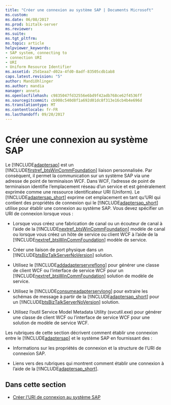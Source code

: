 ```yaml
---
title: "Créer une connexion au système SAP | Documents Microsoft"
ms.custom: 
ms.date: 06/08/2017
ms.prod: biztalk-server
ms.reviewer: 
ms.suite: 
ms.tgt_pltfrm: 
ms.topic: article
helpviewer_keywords:
- SAP system, connecting to
- connection URI
- URI
- Uniform Resource Identifier
ms.assetid: 25d1eaa7-d02a-4fd0-8adf-83505cdb1ab8
caps.latest.revision: "5"
author: MandiOhlinger
ms.author: mandia
manager: anneta
ms.openlocfilehash: c9835047fd32556e6bd9f42adb768ce62f4536ff
ms.sourcegitcommit: cb908c540d8f1a692d01dc8f313e16cb4b4e696d
ms.translationtype: MT
ms.contentlocale: fr-FR
ms.lasthandoff: 09/20/2017
---
```

# <a name="create-a-connection-to-the-sap-system"></a>Créer une connexion au système SAP
Le [!INCLUDE[adaptersap](../../includes/adaptersap-md.md)] est un [!INCLUDE[firstref_btsWinCommFoundation](../../includes/firstref-btswincommfoundation-md.md)] liaison personnalisée. Par conséquent, il permet la communication sur un système SAP via une adresse de point de terminaison WCF. Dans WCF, l’adresse de point de terminaison identifie l’emplacement réseau d’un service et est généralement exprimée comme une ressource identificateur URI (Uniform). Le [!INCLUDE[adaptersap_short](../../includes/adaptersap-short-md.md)] exprime cet emplacement en tant qu’URI qui contient des propriétés de connexion qui le [!INCLUDE[adaptersap_short](../../includes/adaptersap-short-md.md)] utilise pour établir une connexion au système SAP. Vous devez spécifier un URI de connexion lorsque vous :  
  
-   Lorsque vous créez une fabrication de canal ou un écouteur de canal à l’aide de la [!INCLUDE[nextref_btsWinCommFoundation](../../includes/nextref-btswincommfoundation-md.md)] modèle de canal ou lorsque vous créez un hôte de service ou client WCF à l’aide de la [!INCLUDE[nextref_btsWinCommFoundation](../../includes/nextref-btswincommfoundation-md.md)] modèle de service.  
  
-   Créer une liaison de port physique dans un [!INCLUDE[btsBizTalkServerNoVersion](../../includes/btsbiztalkservernoversion-md.md)] solution.  
  
-   Utilisez le [!INCLUDE[addadapterservreflong](../../includes/addadapterservreflong-md.md)] pour générer une classe de client WCF ou l’interface de service WCF pour un [!INCLUDE[nextref_btsWinCommFoundation](../../includes/nextref-btswincommfoundation-md.md)] solution de modèle de service.  
  
-   Utilisez le [!INCLUDE[consumeadapterservlong](../../includes/consumeadapterservlong-md.md)] pour extraire les schémas de message à partir de la [!INCLUDE[adaptersap_short](../../includes/adaptersap-short-md.md)] pour un [!INCLUDE[btsBizTalkServerNoVersion](../../includes/btsbiztalkservernoversion-md.md)] solution.  
  
-   Utilisez l’outil Service Model Metadata Utility (svcutil.exe) pour générer une classe de client WCF ou l’interface de service WCF pour une solution de modèle de service WCF.  
  
 Les rubriques de cette section décrivent comment établir une connexion entre le [!INCLUDE[adaptersap](../../includes/adaptersap-md.md)] et le système SAP en fournissant des :  
  
-   Informations sur les propriétés de connexion et la structure de l’URI de connexion SAP.  
  
-   Liens vers des rubriques qui montrent comment établir une connexion à l’aide de la [!INCLUDE[adaptersap_short](../../includes/adaptersap-short-md.md)].  
  
## <a name="in-this-section"></a>Dans cette section  
  
-   [Créer l’URI de connexion au système SAP](../../adapters-and-accelerators/adapter-sap/create-the-sap-system-connection-uri.md)